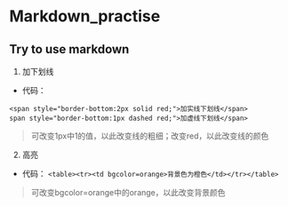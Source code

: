 # Markdown_practise
## Try to use markdown
1. 加下划线
- 代码：
```
<span style="border-bottom:2px solid red;">加实线下划线</span>
span style="border-bottom:1px dashed red;">加虚线下划线</span>
```
>可改变1px中1的值，以此改变线的粗细；改变red，以此改变线的颜色

2. 高亮
- 代码：
`<table><tr><td bgcolor=orange>背景色为橙色</td></tr></table>`
>可改变bgcolor=orange中的orange，以此改变背景颜色
